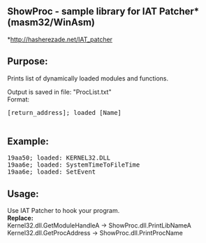 ShowProc - sample library for IAT Patcher* (masm32/WinAsm)
--
*http://hasherezade.net/IAT_patcher<br/>

Purpose:<br/>
-
Prints list of dynamically loaded modules and functions. <br/>

Output is saved in file: "ProcList.txt"<br/>
Format:<br/>
<pre>
[return_address]; loaded [Name]<br/>
</pre>
Example:<br/>
--
<pre>
19aa50; loaded: KERNEL32.DLL
19aa6e; loaded: SystemTimeToFileTime
19aa6e; loaded: SetEvent
</pre>
Usage:<br/>
--
Use IAT Patcher to hook your program.<br/>
<b>Replace:</b><br/>
Kernel32.dll.GetModuleHandleA -> ShowProc.dll.PrintLibNameA<br/>
Kernel32.dll.GetProcAddress -> ShowProc.dll.PrintProcName</br>
